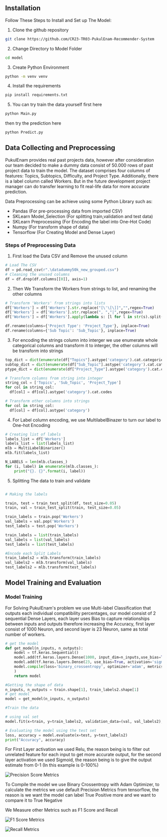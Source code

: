 ## Installation

Follow These Steps to Install and Set up The Model:
1. Clone the github repository
```bash 
git clone https://github.com/CR23-TR03-PukulEnam-Recommender-System
```

2. Change Directory to Model Folder
```bash
cd model
```

3. Create Python Environment
```bash
python -m venv venv
```

4. Install the requirements
```bash
pip install requirements.txt
```

5. You can try train the data yourself first here
```bash
python Main.py
```
then try the prediction here
```bash
python Predict.py
```

## Data Collecting and Preprocessing
PukulEnam provides real past projects data, however after consideration our team decided to make a dummy data consist of 50.000 rows of past project data to train the model. The dataset comprises four columns of features: Topics, Subtopics, Difficulty, and Project Type. Additionally, there is a label column called Workers. But in the future development project manager can do transfer learning to fit real-life data for more accurate prediction.

Data Preprocessing can be achieve using some Python Library such as:
- Pandas (For pre-processing data from imported CSV)
- SKLearn Model_Selection (For splitting train,validation and test data)
- SKLearn Preprocessing (For Encoding the label into One-Hot Code)
- Numpy (For transform shape of data)
- Tensorflow (For Creating Model and Dense Layer)

### Steps of Preprocessing Data

1. First load the Data CSV and Remove the unused column 
```python
# Load The CSV
df = pd.read_csv(r".\datadummy50k_new_grouped.csv")
# Cleaning the unused columns
df = df.drop(df.columns[[0]], axis=1) 
```

2. Then We Transform the Workers from strings to list, and renaming the other columns
```python 
# Transform 'Workers' from strings into lists
df['Workers'] = df['Workers'].str.replace("[\'\[\]]","",regex=True)
df['Workers'] = df['Workers'].str.replace(", ","|",regex=True)
df['Workers'] = df['Workers'].apply(lambda s: [l for l in str(s).split('|')])

df.rename(columns={'Project Type': 'Project_Type'}, inplace=True)
df.rename(columns={'Sub Topic': 'Sub_Topic'}, inplace=True)

```

3. For encoding the strings column into interger we use enumerate whole categorical columns and transform it to interger, the other columns will be transform into strings

```python
top_dict = dict(enumerate(df["Topics"].astype('category').cat.categories))
subtop_dict = dict(enumerate(df["Sub_Topic"].astype('category').cat.categories))
ptype_dict = dict(enumerate(df["Project_Type"].astype('category').cat.categories))

# Transform columns from string into integer
string_col = ['Topics', 'Sub_Topic', 'Project_Type']
for col in string_col:
  df[col] = df[col].astype('category').cat.codes

# Transform other columns into strings
for col in string_col:
  df[col] = df[col].astype('category')


```
4. For Label column encoding, we use MultilabelBinazer to turn our label to One-hot Encoding 
```python
# Creating list of labels
labels_list = df['Workers']
labels_list = list(labels_list)
mlb = MultiLabelBinarizer()
mlb.fit(labels_list)

N_LABELS = len(mlb.classes_)
for (i, label) in enumerate(mlb.classes_):
    print("{}. {}".format(i, label))
```

5. Splitting The data to train and validate
```python

# Making the labels

train, test = train_test_split(df, test_size=0.05)
train, val = train_test_split(train, test_size=0.05)

train_labels = train.pop('Workers')
val_labels = val.pop('Workers')
test_labels = test.pop('Workers')

train_labels = list(train_labels)
val_labels = list(val_labels)
test_labels = list(test_labels)

#Encode each Split Labels
train_labels2 = mlb.transform(train_labels)
val_labels2 = mlb.transform(val_labels)
test_labels2 = mlb.transform(test_labels)
```

## Model Training and Evaluation

### Model Training
For Solving PukulEnam's problem we use Multi-label Classification that outputs each individual compatibility percentages, our model consist of 2 sequential Dense Layers, each layer uses Bias to capture relationships between inputs and outputs therefore increasing the Accuracy, first layer consist of 1000 Neuron, and second layer is 23 Neuron, same as total number of workers.

```python
# get the model
def get_model(n_inputs, n_outputs):
	model = tf.keras.Sequential()
	model.add(tf.keras.layers.Dense(1000, input_dim=n_inputs,use_bias=True, kernel_initializer='he_uniform', activation='relu'))
	model.add(tf.keras.layers.Dense(23, use_bias=True, activation='sigmoid'))
	model.compile(loss='binary_crossentropy', optimizer='adam', metrics=tf.keras.metrics.Precision()
    )
	return model

#Getting the shape of data 
n_inputs, n_outputs = train.shape[1], train_labels2.shape[1]
# get model
model = get_model(n_inputs, n_outputs)

#Train the data

# using val set
model.fit(x=train, y=train_labels2, validation_data=(val, val_labels2), epochs=20, verbose=1)

# Evaluating the model using the test set
loss, accuracy = model.evaluate(x=test, y=test_labels2)
print("Accuracy", accuracy)
```


For First Layer activation we used Relu, the reason being is to filter out unrelated feature for each input to get more accurate output, for the second layer activation we used Sigmoid, the reason being is to give the output estimate from 0-1 (In this example is 0-100%) 

![Precision Score Metrics](https://github.com/DaffaKhalishHP/RecommenderSystemPukulEnam/assets/72967822/9d551e1d-49b1-487a-835b-198ed9c0a459)

To Compile the model we use Binary Crossentropy with Adam Optimizer, to calculate the metrics we use default Precision Metrics from tensorflow, the reason is we want the model can label True Positive more and we want to compare it to True Negative

We Measure other Metrics such as F1 Score and Recall

![F1 Score Metrics](https://github.com/DaffaKhalishHP/RecommenderSystemPukulEnam/assets/72967822/01a84710-ed6e-4ead-8ea4-279a9faada46)

![Recall Metrics](https://github.com/DaffaKhalishHP/RecommenderSystemPukulEnam/assets/72967822/e8ba22a8-01b5-42ce-9f63-619a2b4a2db4)
